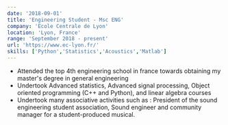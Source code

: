 ```yaml
---
date: '2018-09-01'
title: 'Engineering Student - Msc ENG'
company: 'Ecole Centrale de Lyon'
location: 'Lyon, France'
range: 'September 2018 - present'
url: 'https://www.ec-lyon.fr/'
skills: ['Python','Statistics','Acoustics','Matlab']
---
```


- Attended the top 4th engineering school in france towards obtaining my master's degree in general engineering
- Undertook Advanced statistics, Advanced signal processing, Object oriented programming (C++ and Python), and linear algebra courses
- Undertook many associative activities such as : President of the sound engineering student association, Sound engineer and community manager for a student-produced musical.

